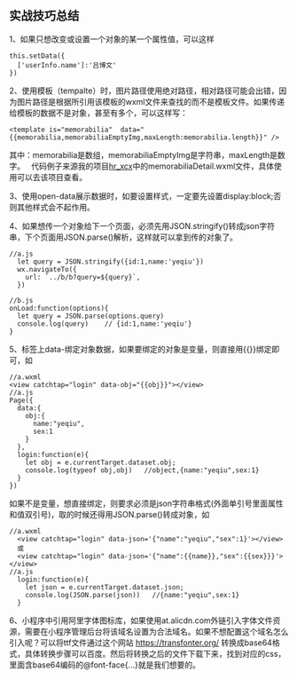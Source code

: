 ## 实战技巧总结  
1、如果只想改变或设置一个对象的某一个属性值，可以这样  
```  
this.setData({
  ['userInfo.name']:'吕博文'
})
```  
2、使用模板（tempalte）时，图片路径使用绝对路径，相对路径可能会出错，因为图片路径是根据所引用该模板的wxml文件来查找的而不是模板文件。如果传递给模板的数据不是对象，甚至有多个，可以这样写：  
```
<template is="memorabilia"  data="{{memorabilia,memorabiliaEmptyImg,maxLength:memorabilia.length}}" />
```
其中：memorabilia是数组，memorabiliaEmptyImg是字符串，maxLength是数字。  
代码例子来源我的项目[hr_xcx](https://github.com/lvbowen/hr_xcx)中的memorabiliaDetail.wxml文件，具体使用可以去该项目查看。    

3、使用open-data展示数据时，如要设置样式，一定要先设置display:block;否则其他样式会不起作用。  

4、如果想传一个对象给下一个页面，必须先用JSON.stringify()转成json字符串，下个页面用JSON.parse()解析，这样就可以拿到传的对象了。  
```
//a.js
  let query = JSON.stringify({id:1,name:'yeqiu'})
  wx.navigateTo({
    url: `../b/b?query=${query}`,
  })
  
//b.js
onLoad:function(options){
  let query = JSON.parse(options.query)
  console.log(query)    // {id:1,name:'yeqiu'}
}
```

5、标签上data-绑定对象数据，如果要绑定的对象是变量，则直接用{{}}绑定即可，如  
```
//a.wxml
<view catchtap="login" data-obj="{{obj}}"></view>
//a.js
Page({
  data:{
    obj:{
      name:"yeqiu",
      sex:1
    }
  },
  login:function(e){
    let obj = e.currentTarget.dataset.obj;
    console.log(typeof obj,obj)   //object,{name:"yeqiu",sex:1}
  }
})
```
如果不是变量，想直接绑定，则要求必须是json字符串格式(外面单引号里面属性和值双引号)，取的时候还得用JSON.parse()转成对象，如  
```
//a.wxml
  <view catchtap="login" data-json='{"name":"yeqiu","sex":1}'></view>  
  或  
  <view catchtap="login" data-json='{"name":{{name}},"sex":{{sex}}}'></view>
//a.js
  login:function(e){
    let json = e.currentTarget.dataset.json;
    console.log(JSON.parse(json))   //{name:"yeqiu",sex:1}
  }
```

6、小程序中引用阿里字体图标库，如果使用at.alicdn.com外链引入字体文件资源，需要在小程序管理后台将该域名设置为合法域名。如果不想配置这个域名怎么引入呢？可以将ttf文件通过这个网站 https://transfonter.org/ 转换成base64格式，具体转换步骤可以百度。然后将转换之后的文件下载下来，找到对应的css，里面含base64编码的@font-face{...}就是我们想要的。

